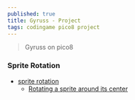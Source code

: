 ```yaml
---
published: true
title: Gyruss - Project
tags: codingame pico8 project
---
```

> Gyruss on pico8

### Sprite Rotation
- [sprite rotation](https://www.lexaloffle.com/bbs/?tid=31642)
	- [Rotating a sprite around its center](https://www.lexaloffle.com/bbs/?tid=3593)